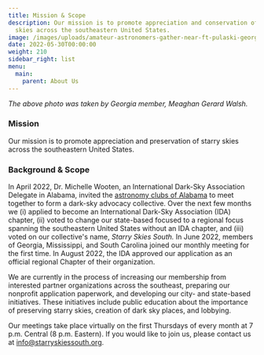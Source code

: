 ```yaml
---
title: Mission & Scope
description: Our mission is to promote appreciation and conservation of starry
  skies across the southeastern United States.
image: /images/uploads/amateur-astronomers-gather-near-ft-pulaski-georgia-to-view-comet-neowise.-07.18.20.jpg
date: 2022-05-30T00:00:00
weight: 210
sidebar_right: list
menu:
  main:
    parent: About Us
---
```

*The above photo was taken by Georgia member, Meaghan Gerard Walsh.*

### Mission

Our mission is to promote appreciation and preservation of starry skies across the southeastern United States.

### Background & Scope

In April 2022, Dr. Michelle Wooten, an International Dark-Sky Association Delegate in Alabama, invited the [astronomy clubs of Alabama](https://www.go-astronomy.com/astro-clubs-state.php?State=AL) to meet together to form a dark-sky advocacy collective.  Over the next few months we (i) applied to become an International Dark-Sky Association (IDA) chapter, (ii) voted to change our state-based focused to a regional focus spanning the southeastern United States without an IDA chapter, and (iii) voted on our collective's name, *Starry Skies South.*  In June 2022, members of Georgia, Mississippi, and South Carolina joined our monthly meeting for the first time. In August 2022, the IDA approved our application as an official regional Chapter of their organization.

We are currently in the process of increasing our membership from interested partner organizations across the southeast, preparing our nonprofit application paperwork, and developing our city- and state-based initiatives.  These initiatives include public education about the importance of preserving starry skies, creation of dark sky places, and lobbying.

Our meetings take place virtually on the first Thursdays of every month at 7 p.m. Central (8 p.m.  Eastern).  If you would like to join us, please contact us at info@starryskiessouth.org.